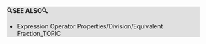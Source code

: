 <div style="margin:2em; background-color: #e0e0e0;">

<strong>🔍SEE ALSO🔍</strong>

 * Expression Operator Properties/Division/Equivalent Fraction_TOPIC

</div>

